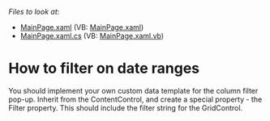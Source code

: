 <!-- default file list -->
*Files to look at*:

* [MainPage.xaml](./CS/FilterOnDateRanges/MainPage.xaml) (VB: [MainPage.xaml](./VB/FilterOnDateRanges/MainPage.xaml))
* [MainPage.xaml.cs](./CS/FilterOnDateRanges/MainPage.xaml.cs) (VB: [MainPage.xaml.vb](./VB/FilterOnDateRanges/MainPage.xaml.vb))
<!-- default file list end -->
# How to filter on date ranges


<p>You should implement your own custom data template for the column filter pop-up. Inherit from the ContentControl, and create a special property - the Filter property. This should include the filter string for the GridControl.</p>

<br/>


